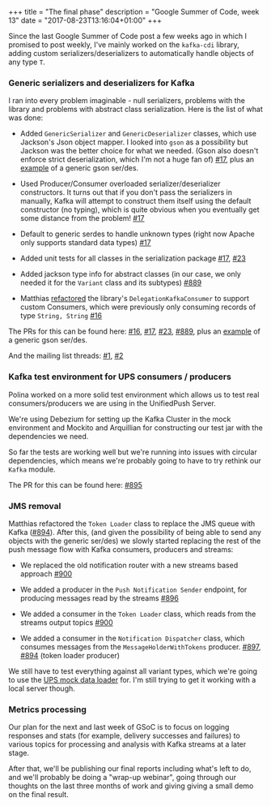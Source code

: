 +++
title = "The final phase"
description = "Google Summer of Code, week 13"
date = "2017-08-23T13:16:04+01:00"
+++

Since the last Google Summer of Code post a few weeks ago in which I promised to post weekly, I've mainly worked on the `kafka-cdi`
library, adding custom serializers/deserializers to automatically handle objects of any type `T`.

### Generic serializers and deserializers for Kafka
I ran into every problem imaginable - null serializers, problems with the library and problems with abstract class serialization.
Here is the list of what was done: 

* Added `GenericSerializer` and `GenericDeserializer` classes, which use Jackson's Json object mapper. I looked into `gson` as a possibility but Jackson was the better choice for what we needed. (Gson also doesn't enforce strict deserialization, which I'm not a huge fan of) [#17](https://github.com/matzew/kafka-cdi/pull/17), plus an [example](https://github.com/dimitraz/kafka-poc/commit/b797667b5d4c3d72704de10dbadcf18349e67a6d) of a generic gson ser/des.

* Used Producer/Consumer overloaded serializer/deserializer constructors. It turns out that if you don't pass the serializers in manually, Kafka will attempt to construct them itself using the default constructor (no typing), which is quite obvious when you eventually get some distance from the problem! [#17](https://github.com/matzew/kafka-cdi/pull/17)

* Default to generic serdes to handle unknown types (right now Apache only supports standard data types) [#17](https://github.com/matzew/kafka-cdi/pull/17)

* Added unit tests for all classes in the serialization package [#17](https://github.com/matzew/kafka-cdi/pull/17), [#23](https://github.com/matzew/kafka-cdi/pull/23)

* Added jackson type info for abstract classes (in our case, we only needed it for the `Variant` class and its subtypes) [#889](https://github.com/aerogear/aerogear-unifiedpush-server/pull/889)
 
* Matthias [refactored](https://github.com/matzew/kafka-cdi/pull/16) the library's `DelegationKafkaConsumer` to support custom Consumers, which were previously only consuming records of type `String, String` [#16](https://github.com/matzew/kafka-cdi/pull/16)

The PRs for this can be found here: [#16](https://github.com/matzew/kafka-cdi/pull/16), [#17](https://github.com/matzew/kafka-cdi/pull/17), [#23](https://github.com/matzew/kafka-cdi/pull/23), [#889](https://github.com/aerogear/aerogear-unifiedpush-server/pull/889), plus an [example](https://github.com/dimitraz/kafka-poc/commit/b797667b5d4c3d72704de10dbadcf18349e67a6d) of a generic gson ser/des.

And the mailing list threads: [#1](http://lists.jboss.org/pipermail/aerogear-dev/2017-August/012934.html), [#2](http://lists.jboss.org/pipermail/aerogear-dev/2017-August/012951.html)

### Kafka test environment for UPS consumers / producers
Polina worked on a more solid test environment which allows us to test real consumers/producers we are using in the UnifiedPush Server. 

We're using Debezium for setting up the Kafka Cluster in the mock environment and Mockito and Arquillian for constructing our test jar with the dependencies we need. 

So far the tests are working well but we're running into issues with circular dependencies, which means we're probably going to have to try rethink our `Kafka` module. 

The PR for this can be found here: [#895](https://github.com/aerogear/aerogear-unifiedpush-server/pull/895)


### JMS removal 
Matthias refactored the `Token Loader` class to replace the JMS queue with Kafka ([#894](https://github.com/aerogear/aerogear-unifiedpush-server/pull/894)).
After this, (and given the possibility of being able to send any objects with the generic ser/des) we slowly started replacing the rest of the push message flow with Kafka consumers, producers and streams:

* We replaced the old notification router with a new streams based approach [#900](https://github.com/aerogear/aerogear-unifiedpush-server/pull/900)

* We added a producer in the `Push Notification Sender` endpoint, for producing messages read by the streams [#896](https://github.com/aerogear/aerogear-unifiedpush-server/pull/896)

* We added a consumer in the `Token Loader` class, which reads from the streams output topics [#900](https://github.com/aerogear/aerogear-unifiedpush-server/pull/900/commits/0d5407e62ce8b15c1daabda29b56f2e2b85d6cf3)

* We added a consumer in the `Notification Dispatcher` class, which consumes messages from the `MessageHolderWithTokens` producer. [#897](https://github.com/aerogear/aerogear-unifiedpush-server/pull/894), [#894](https://github.com/aerogear/aerogear-unifiedpush-server/pull/894) (token loader producer)

We still have to test everything against all variant types, which we're going to use the [UPS mock data loader](https://github.com/aerogear/ups-mock-data-loader) for. I'm still trying to get it working with a local server though. 

### Metrics processing
Our plan for the next and last week of GSoC is to focus on logging responses and stats (for example, delivery successes and failures) to various topics for processing and analysis with Kafka streams at a later stage. 

After that, we'll be publishing our final reports including what's left to do, and we'll probably be doing a "wrap-up webinar", going through our thoughts on the last three months of work and giving giving a small demo on the final result.